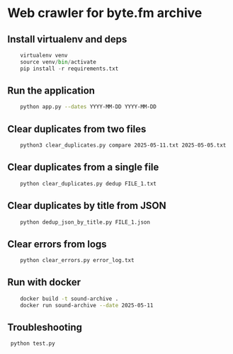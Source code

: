 
# Web crawler for byte.fm archive

## Install virtualenv and deps
```python
    virtualenv venv
    source venv/bin/activate
    pip install -r requirements.txt
```

## Run the application
```sh
    python app.py --dates YYYY-MM-DD YYYY-MM-DD
```

## Clear duplicates from two files
```sh
    python3 clear_duplicates.py compare 2025-05-11.txt 2025-05-05.txt
```

## Clear duplicates from a single file
```sh
    python clear_duplicates.py dedup FILE_1.txt
```

## Clear duplicates by title from JSON
```sh
    python dedup_json_by_title.py FILE_1.json
```

## Clear errors from logs
```sh
    python clear_errors.py error_log.txt
```

## Run with docker
```sh
    docker build -t sound-archive .
    docker run sound-archive --date 2025-05-11
```

## Troubleshooting
```sh
 python test.py
```
